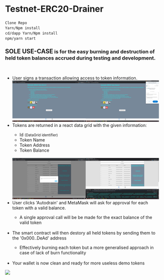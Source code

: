 # Testnet-ERC20-Drainer

``Clone Repo``<br/>
``Yarn/Npm install``<br/>
``cd/dapp Yarn/Npm install``<br/>
``npm/yarn start`` <br/>

  <h3><big>SOLE USE-CASE</big> is for the easy burning and destruction of held token balances accrued during testing and development.</h3>  <br>
  <ul>
  <li>User signs a transaction allowing access to token information.</li>
  <img src="./images/preauth_view.png"/>
  <li>Tokens are returned in a react data grid with the given information:</li>
  <ul><li>Id <small>(DataGrid identifier)</small></li><li>Token Name</li><li>Token Address</li><li>Token Balance</li></ul><br>
    <img src="./images/postauth_view.png"/>
  <li>User clicks 'Autodrain' and MetaMask will ask for approval for each token with a valid balance.</li>
      <ul><li>A single approval call will be be made for the exact balance of the valid token</li></ul><br>
  <li>The smart contract will then destory all held tokens by sending them to the '0x000..DeAd' address</li>
  <ul><li>Effectively burning each token but a more generalised approach in case of lack of burn functionality</li></ul><br>
  <li>Your wallet is now clean and ready for more useless demo tokens</li>
  </ul>  <img src="./images/token_approve_burn.gif">
